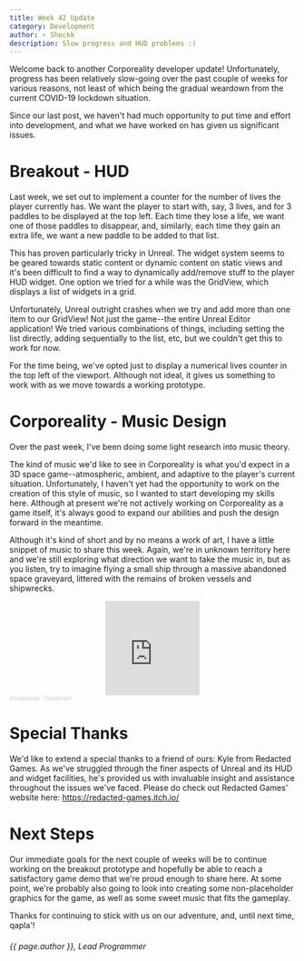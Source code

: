 ```yaml
---
title: Week 42 Update
category: Development
author: ⚡ Shockk
description: Slow progress and HUD problems :(
---
```


Welcome back to another Corporeality developer update! Unfortunately, progress has been relatively slow-going over the past couple of weeks for various reasons, not least of which being the gradual weardown from the current COVID-19 lockdown situation.

Since our last post, we haven't had much opportunity to put time and effort into development, and what we have worked on has given us significant issues.

# Breakout - HUD

Last week, we set out to implement a counter for the number of lives the player currently has. We want the player to start with, say, 3 lives, and for 3 paddles to be displayed at the top left. Each time they lose a life, we want one of those paddles to disappear, and, similarly, each time they gain an extra life, we want a new paddle to be added to that list.

This has proven particularly tricky in Unreal. The widget system seems to be geared towards static content or dynamic content on static views and it's been difficult to find a way to dynamically add/remove stuff to the player HUD widget. One option we tried for a while was the GridView, which displays a list of widgets in a grid.

Unfortunately, Unreal outright crashes when we try and add more than one item to our GridView! Not just the game--the entire Unreal Editor application! We tried various combinations of things, including setting the list directly, adding sequentially to the list, etc, but we couldn't get this to work for now.

For the time being, we've opted just to display a numerical lives counter in the top left of the viewport. Although not ideal, it gives us something to work with as we move towards a working prototype.

# Corporeality - Music Design

Over the past week, I've been doing some light research into music theory.

The kind of music we'd like to see in Corporeality is what you'd expect in a 3D space game--atmospheric, ambient, and adaptive to the player's current situation. Unfortunately, I haven't yet had the opportunity to work on the creation of this style of music, so I wanted to start developing my skills here. Although at present we're not actively working on Corporeality as a game itself, it's always good to expand our abilities and push the design forward in the meantime.

Although it's kind of short and by no means a work of art, I have a little snippet of music to share this week. Again, we're in unknown territory here and we're still exploring what direction we want to take the music in, but as you listen, try to imagine flying a small ship through a massive abandoned space graveyard, littered with the remains of broken vessels and shipwrecks.

<iframe width="33%" height="166" scrolling="no" frameborder="no" allow="autoplay" src="https://w.soundcloud.com/player/?url=https%3A//api.soundcloud.com/tracks/811889194&color=%23ff5500&auto_play=false&hide_related=false&show_comments=true&show_user=true&show_reposts=false&show_teaser=true&visual=true" style="margin-left: auto; margin-right: auto; display: block;"></iframe><div style="font-size: 10px; color: #cccccc;line-break: anywhere;word-break: normal;overflow: hidden;white-space: nowrap;text-overflow: ellipsis; font-family: Interstate,Lucida Grande,Lucida Sans Unicode,Lucida Sans,Garuda,Verdana,Tahoma,sans-serif;font-weight: 100;"><a href="https://soundcloud.com/shockkolate" title="shockkolate" target="_blank" style="color: #cccccc; text-decoration: none;">shockkolate</a> · <a href="https://soundcloud.com/shockkolate/graveyard" title="Graveyard" target="_blank" style="color: #cccccc; text-decoration: none;">Graveyard</a></div>

# Special Thanks

We'd like to extend a special thanks to a friend of ours: Kyle from Redacted Games. As we've struggled through the finer aspects of Unreal and its HUD and widget facilities, he's provided us with invaluable insight and assistance throughout the issues we've faced. Please do check out Redacted Games' website here: https://redacted-games.itch.io/

# Next Steps

Our immediate goals for the next couple of weeks will be to continue working on the breakout prototype and hopefully be able to reach a satisfactory game demo that we're proud enough to share here. At some point, we're probably also going to look into creating some non-placeholder graphics for the game, as well as some sweet music that fits the gameplay.

Thanks for continuing to stick with us on our adventure, and, until next time, qapla'!

###### {{ page.author }}, Lead Programmer
